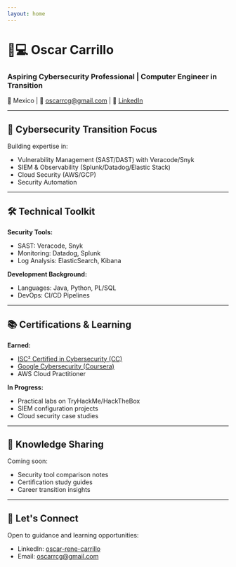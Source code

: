 ```yaml
---
layout: home
---
```


# 👨💻 Oscar Carrillo  
### **Aspiring Cybersecurity Professional | Computer Engineer in Transition**

📍 Mexico | 📧 oscarrcg@gmail.com | 🔗 [LinkedIn](https://www.linkedin.com/in/oscar-rene-carrillo/)

---

## 🚀 **Cybersecurity Transition Focus**  
Building expertise in:  
- Vulnerability Management (SAST/DAST) with Veracode/Snyk  
- SIEM & Observability (Splunk/Datadog/Elastic Stack)  
- Cloud Security (AWS/GCP)  
- Security Automation  

---

## 🛠️ **Technical Toolkit**  
**Security Tools:**  
- SAST: Veracode, Snyk  
- Monitoring: Datadog, Splunk  
- Log Analysis: ElasticSearch, Kibana  

**Development Background:**  
- Languages: Java, Python, PL/SQL  
- DevOps: CI/CD Pipelines  

---

## 📚 **Certifications & Learning**  
**Earned:**  
- [ISC² Certified in Cybersecurity (CC)](https://www.credly.com/badges/acbaaeb1-18a3-4f59-ac84-b5b011066d54)  
- [Google Cybersecurity (Coursera)](https://coursera.org/verify/professional-cert/L3TNSTVG7FTR)  
- AWS Cloud Practitioner  

**In Progress:**  
- Practical labs on TryHackMe/HackTheBox  
- SIEM configuration projects  
- Cloud security case studies  

---

## 📝 **Knowledge Sharing**  
Coming soon:  
- Security tool comparison notes  
- Certification study guides  
- Career transition insights  

---

## 🤝 **Let's Connect**  
Open to guidance and learning opportunities:  
- LinkedIn: [oscar-rene-carrillo](https://www.linkedin.com/in/oscar-rene-carrillo/)  
- Email: oscarrcg@gmail.com  